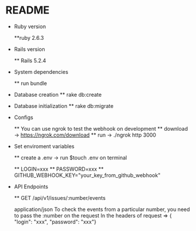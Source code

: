 # README

* Ruby version

  **ruby 2.6.3

* Rails version

  ** Rails 5.2.4

* System dependencies

  ** run bundle

* Database creation
  ** rake db:create

* Database initialization
  ** rake db:migrate

* Configs

  ** You can use ngrok to test the webhook on development
  ** download -> https://ngrok.com/download
  ** run -> ./ngrok http 3000

* Set enviroment variables

  ** create a .env -> run $touch .env on terminal

  ** LOGIN=xxx
  ** PASSWORD=xxx
  ** GITHUB_WEBHOOK_KEY="your_key_from_github_webhook"

* API Endpoints

  ** GET /api/v1/issues/:number/events

  application/json
    To check the events from a particular number, you need to pass the :number on the request
    In the headers of request => { "login": "xxx", "password": "xxx"}


